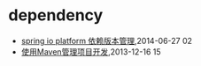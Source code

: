 # dependency
* [spring io platform 依赖版本管理](/2014/2014-06-27-spring-io-platform-dependencies),2014-06-27 02
* [使用Maven管理项目开发](/2013/2013-12-16-using-maven-to-manage-project),2013-12-16 15
